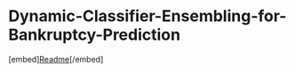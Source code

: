 # Dynamic-Classifier-Ensembling-for-Bankruptcy-Prediction
[embed][Readme](https://github.com/EziGo96/Dynamic-Classifier-Ensembling-for-Bankruptcy-Prediction/files/10430700/Proj_Report.pdf)[/embed]
